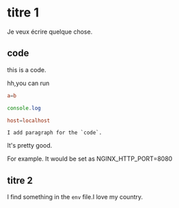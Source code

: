 # titre 1

Je veux écrire quelque chose.

## code


this is a code.

hh,you can run

```conf
a=b
```

```js
console.log
```

```conf
host=localhost
```

```text
I add paragraph for the `code`.
```

It's pretty good.

For example. It would be set as NGINX_HTTP_PORT=8080

## titre 2

I find something in the `env` file.I love my country.
